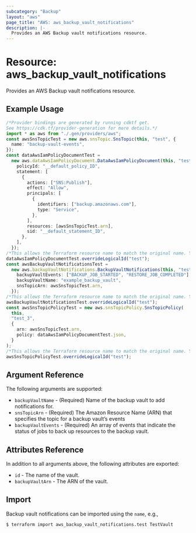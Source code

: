 ```yaml
---
subcategory: "Backup"
layout: "aws"
page_title: "AWS: aws_backup_vault_notifications"
description: |-
  Provides an AWS Backup vault notifications resource.
---
```


# Resource: aws\_backup\_vault\_notifications

Provides an AWS Backup vault notifications resource.

## Example Usage

```typescript
/*Provider bindings are generated by running cdktf get.
See https://cdk.tf/provider-generation for more details.*/
import * as aws from "./.gen/providers/aws";
const awsSnsTopicTest = new aws.snsTopic.SnsTopic(this, "test", {
  name: "backup-vault-events",
});
const dataAwsIamPolicyDocumentTest =
  new aws.dataAwsIamPolicyDocument.DataAwsIamPolicyDocument(this, "test_1", {
    policyId: "__default_policy_ID",
    statement: [
      {
        actions: ["SNS:Publish"],
        effect: "Allow",
        principals: [
          {
            identifiers: ["backup.amazonaws.com"],
            type: "Service",
          },
        ],
        resources: [awsSnsTopicTest.arn],
        sid: "__default_statement_ID",
      },
    ],
  });
/*This allows the Terraform resource name to match the original name. You can remove the call if you don't need them to match.*/
dataAwsIamPolicyDocumentTest.overrideLogicalId("test");
const awsBackupVaultNotificationsTest =
  new aws.backupVaultNotifications.BackupVaultNotifications(this, "test_2", {
    backupVaultEvents: ["BACKUP_JOB_STARTED", "RESTORE_JOB_COMPLETED"],
    backupVaultName: "example_backup_vault",
    snsTopicArn: awsSnsTopicTest.arn,
  });
/*This allows the Terraform resource name to match the original name. You can remove the call if you don't need them to match.*/
awsBackupVaultNotificationsTest.overrideLogicalId("test");
const awsSnsTopicPolicyTest = new aws.snsTopicPolicy.SnsTopicPolicy(
  this,
  "test_3",
  {
    arn: awsSnsTopicTest.arn,
    policy: dataAwsIamPolicyDocumentTest.json,
  }
);
/*This allows the Terraform resource name to match the original name. You can remove the call if you don't need them to match.*/
awsSnsTopicPolicyTest.overrideLogicalId("test");

```

## Argument Reference

The following arguments are supported:

* `backupVaultName` - (Required) Name of the backup vault to add notifications for.
* `snsTopicArn` - (Required) The Amazon Resource Name (ARN) that specifies the topic for a backup vault’s events
* `backupVaultEvents` - (Required) An array of events that indicate the status of jobs to back up resources to the backup vault.

## Attributes Reference

In addition to all arguments above, the following attributes are exported:

* `id` - The name of the vault.
* `backupVaultArn` - The ARN of the vault.

## Import

Backup vault notifications can be imported using the `name`, e.g.,

```console
$ terraform import aws_backup_vault_notifications.test TestVault
```
